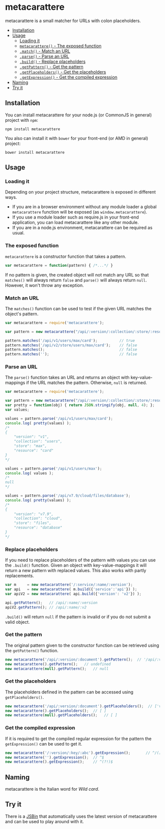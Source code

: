# metacarattere
metacarattere is a small matcher for URLs with colon placeholders.


- [Installation](#installation)
- [Usage](#usage)
    - [Loading it](#loading-it)
    - [`metacarattere()` - The exposed function](#the-exposed-function)
    - [`.match()` - Match an URL](#match-an-url)
    - [`.parse()` - Parse an URL](#parse-an-url)
    - [`.build()` - Replace placeholders](#replace-placeholders)
    - [`.getPattern()` - Get the pattern](#get-the-pattern)
    - [`.getPlaceholders()` - Get the placeholders](#get-the-placeholders)
    - [`.getExpression()` - Get the compiled expression](#get-the-compiled-expression)
- [Naming](#naming)
- [Try it](#try-it)

## Installation

You can install metacarattere for your node.js (or CommonJS in general) project
with `npm`:

```shell
npm install metacarattere
```

You also can install it with `bower` for your front-end (or AMD in general) project:

```shell
bower install metacarattere
```

## Usage


### Loading it
Depending on your project structure, metacarattere is exposed in different ways.

* If you are in a browser environment without any module loader a global `metacarattere`
function will be exposed (as `window.metacarattere`).
* If you use a module loader such as require.js in your front-end application, you
can load metacarattere like any other module.
* If you are in a node.js environment, metacarattere can be required as usual.

### The exposed function
`metacarattere` is a constructor function that takes a pattern.

```javascript
var metacarattere = function(pattern) { /*...*/ }
```

If no pattern is given, the created object will not match
any URL so that `matches()` will always return `false` and `parse()` will
always return `null`.
However, it won't throw any exception.

### Match an URL

The `matches()` function can be used to test if the given URL matches
the object's pattern.

```javascript
var metacarattere = require('metacarattere');

var pattern = new metacarattere("/api/:version/:collection/:store/:resource");

pattern.matches('/api/v1/users/max/card');          // true
pattern.matches('/api/v2/store/users/max/card');    // false
pattern.matches();                                  // false
pattern.matches('');                                // false
```

### Parse an URL

The `parse()` function takes an URL and returns an object with key-value-mappings
if the URL matches the pattern. Otherwise, `null` is returned.

```javascript
var metacarattere = require('metacarattere');

var pattern = new metacarattere("/api/:version/:collection/:store/:resource");
var pretty = function(obj) { return JSON.stringify(obj, null, 4); };
var values;

values = pattern.parse('/api/v1/users/max/card');
console.log( pretty(values) );
/*
{
    "version": "v1",
    "collection": "users",
    "store": "max",
    "resource": "card"
}
*/

values = pattern.parse('/api/v1/users/max');
console.log( values );
/*
null
*/

values = pattern.parse('/api/v7.9/cloud/files/database');
console.log( pretty(values) );
/*
{
    "version": "v7.9",
    "collection": "cloud",
    "store": "files",
    "resource": "database"
}
*/
```

### Replace placeholders
If you need to replace placeholders of the pattern with values you can use the
`.build()` function. Given an object with key-value-mappings it will return a
new pattern with replaced values. This also works with partly replacements.

```javascript
var m     = new metacarattere('/:service/:name/:version');
var api   = new metacarattere( m.build({'service':'api'}) );
var apiV2 = new metacarattere( api.build({'version': 'v2'}) );

api.getPattern();   // /api/:name/:version
apiV2.getPattern(); // /api/:name/:v2
```

`.build()` will return `null` if the pattern is invalid or if you do not submit a valid object.

### Get the pattern

The original pattern given to the constructor function can be retrieved using the
`getPattern()` function.

```javascript
new metacarattere('/api/:version/:document').getPattern();  // '/api/:version/:document'
new metacarattere().getPattern();   // undefined
new metacarattere(null).getPattern();   // null
```

### Get the placeholders
The placeholders defined in the pattern can be accessed using `getPlaceholders()`.

```javascript
new metacarattere('/api/:version/:document').getPlaceholders();  // ['version','document']
new metacarattere().getPlaceholders();  // [ ]
new metacarattere(null).getPlaceholders();   // [ ]
```

### Get the compiled expression
If it is required to get the compiled regular expression for the pattern the
`getExpression()` can be used to get it.

```javascript
new metacarattere('/:version/:key/:abc').getExpression();       // ^/([^\/]+)/([^\/]+)/([^\/]+)$
new metacarattere('').getExpression();  // ^$
new metacarattere().getExpression();    // ^(?!)$
```

## Naming

metacarattere is the Italian word for *Wild card*.

## Try it

There is a [JSBin](http://jsbin.com/setuzu/edit?js,console) that automatically
uses the latest version of metacarattere and can be used to play around with it.
